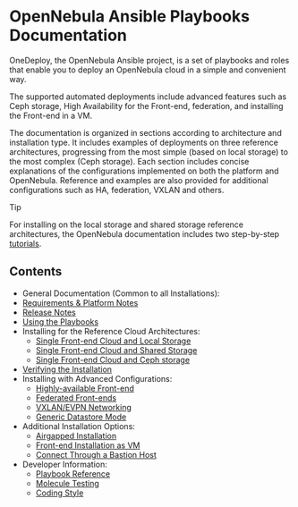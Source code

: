 [//]: # ( vim: set wrap : )

# OpenNebula Ansible Playbooks Documentation

OneDeploy, the OpenNebula Ansible project, is a set of playbooks and roles that enable you to deploy an OpenNebula cloud in a simple and convenient way.

The supported automated deployments include advanced features such as Ceph storage, High Availability for the Front-end, federation, and installing the Front-end in a VM.

The documentation is organized in sections according to architecture and installation type. It includes examples of deployments on three reference architectures, progressing from the most simple (based on local storage) to the most complex (Ceph storage). Each section includes concise explanations of the configurations implemented on both the platform and OpenNebula. Reference and examples are also provided for additional configurations such as HA, federation, VXLAN and others.

> [!TIP]
> For installing on the local storage and shared storage reference architectures, the OpenNebula documentation includes two step-by-step [tutorials](https://docs.opennebula.io/stable/installation_and_configuration/automatic_deployment/one_deploy_overview.html).

## Contents

* General Documentation (Common to all Installations):
* [Requirements & Platform Notes](sys_reqs)
* [Release Notes](https://github.com/OpenNebula/one-deploy/releases)
* [Using the Playbooks](sys_use)
* Installing for the Reference Cloud Architectures:
  * [Single Front-end Cloud and Local Storage](arch_single_local)
  * [Single Front-end Cloud and Shared Storage](arch_single_shared)
  * [Single Front-end Cloud and Ceph storage](arch_single_ceph)
* [Verifying the Installation](sys_verify)
* Installing with Advanced Configurations:
  * [Highly-available Front-end](arch_ha)
  * [Federated Front-ends](arch_fed)
  * [VXLAN/EVPN Networking](arch_evpn)
  * [Generic Datastore Mode](arch_generic_ds)
* Additional Installation Options:
  * [Airgapped Installation](sys_airgap)
  * [Front-end Installation as VM](arch_infra)
  * [Connect Through a Bastion Host](arch_bastion)
* Developer Information:
  * [Playbook Reference](sys_reference)
  * [Molecule Testing](test_molecule)
  * [Coding Style](code_style)
